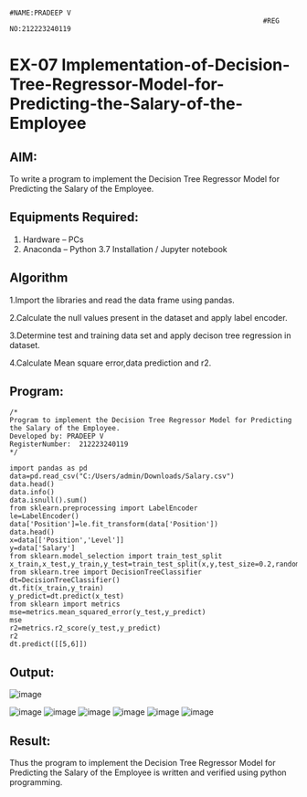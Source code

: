                                                                   #NAME:PRADEEP V
                                                                  #REG NO:212223240119

# EX-07 Implementation-of-Decision-Tree-Regressor-Model-for-Predicting-the-Salary-of-the-Employee

## AIM:
To write a program to implement the Decision Tree Regressor Model for Predicting the Salary of the Employee.

## Equipments Required:
1. Hardware – PCs
2. Anaconda – Python 3.7 Installation / Jupyter notebook

## Algorithm
1.Import the libraries and read the data frame using pandas.

2.Calculate the null values present in the dataset and apply label encoder.

3.Determine test and training data set and apply decison tree regression in dataset.

4.Calculate Mean square error,data prediction and r2. 

## Program:
```
/*
Program to implement the Decision Tree Regressor Model for Predicting the Salary of the Employee.
Developed by: PRADEEP V
RegisterNumber:  212223240119
*/
```
```
import pandas as pd
data=pd.read_csv("C:/Users/admin/Downloads/Salary.csv")
data.head()
data.info()
data.isnull().sum()
from sklearn.preprocessing import LabelEncoder
le=LabelEncoder()
data['Position']=le.fit_transform(data['Position'])
data.head()
x=data[['Position','Level']]
y=data['Salary']
from sklearn.model_selection import train_test_split
x_train,x_test,y_train,y_test=train_test_split(x,y,test_size=0.2,random_state=2)
from sklearn.tree import DecisionTreeClassifier
dt=DecisionTreeClassifier()
dt.fit(x_train,y_train)
y_predict=dt.predict(x_test)
from sklearn import metrics
mse=metrics.mean_squared_error(y_test,y_predict)
mse
r2=metrics.r2_score(y_test,y_predict)
r2
dt.predict([[5,6]])
```

## Output:
![image](https://github.com/velupradeep/Implementation-of-Decision-Tree-Regressor-Model-for-Predicting-the-Salary-of-the-Employee/assets/150329341/4ec42f3c-a0b8-4a21-a17b-aee8d7792501)


![image](https://github.com/velupradeep/Implementation-of-Decision-Tree-Regressor-Model-for-Predicting-the-Salary-of-the-Employee/assets/150329341/f538478e-3a6d-41c7-a090-ff511d526711)
![image](https://github.com/velupradeep/Implementation-of-Decision-Tree-Regressor-Model-for-Predicting-the-Salary-of-the-Employee/assets/150329341/4737be78-268b-4038-9393-d9a326a0e558)
![image](https://github.com/velupradeep/Implementation-of-Decision-Tree-Regressor-Model-for-Predicting-the-Salary-of-the-Employee/assets/150329341/8ae4633e-8908-4044-895a-a168169d6389)
![image](https://github.com/velupradeep/Implementation-of-Decision-Tree-Regressor-Model-for-Predicting-the-Salary-of-the-Employee/assets/150329341/f9556ad1-4a4d-48cf-b8c0-b1e1c28d771a)
![image](https://github.com/velupradeep/Implementation-of-Decision-Tree-Regressor-Model-for-Predicting-the-Salary-of-the-Employee/assets/150329341/587cc1dc-0619-4621-986b-05d10e8df35a)
![image](https://github.com/velupradeep/Implementation-of-Decision-Tree-Regressor-Model-for-Predicting-the-Salary-of-the-Employee/assets/150329341/b7ea58e3-1bcf-493d-b967-45401b7fbb47)












## Result:
Thus the program to implement the Decision Tree Regressor Model for Predicting the Salary of the Employee is written and verified using python programming.
